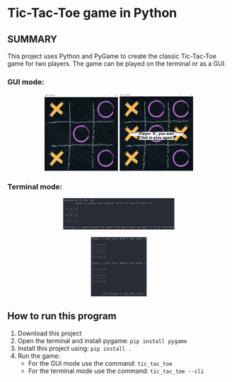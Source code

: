 # Tic-Tac-Toe game in Python

## SUMMARY
This project uses Python and PyGame to create the classic Tic-Tac-Toe game for two players. The game can be played on the terminal or as a GUI.

### GUI mode:
<p align="center">
    <img src="assets/ui_in_process.png" width="33%">
    <img src="assets/ui_finished.png" width="33%">
</p>

### Terminal mode:
<p align="center"><img src="assets/cli_starting.png" width="50%"></p>
<p align="center"><img src="assets/cli_win.png" width="25%"></p>

## How to run this program
1. Download this project
2. Open the terminal and install pygame: `pip install pygame`
3. Install this project using: `pip install .`
4. Run the game:
    * For the GUI mode use the command: `tic_tac_toe`
    * For the terminal mode use the command: `tic_tac_toe --cli`
